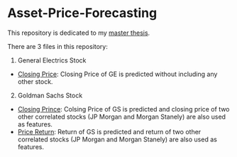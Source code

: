 # Asset-Price-Forecasting
This repository is dedicated to my [master thesis](https://arxiv.org/abs/2010.06417).

There are 3 files in this repository:
1. General Electrics Stock
  - [Closing Price](https://github.com/berserkhmdvhb/Asset-Price-Forecasting/blob/main/GE_close_sole.ipynb): Closing Price of GE is predicted without including any other stock.

2. Goldman Sachs Stock
  - [Closing Prince](https://github.com/berserkhmdvhb/Asset-Price-Forecasting/blob/main/GS_multi.ipynb): Colsing Price of GS is predicted and closing price of      two other correlated stocks (JP Morgan and Morgan Stanely) are also used as features.
  - [Price Return](https://github.com/berserkhmdvhb/Asset-Price-Forecasting/blob/main/GS_multi_return.ipynb): Return of GS is predicted and return of two other correlated stocks (JP Morgan and Morgan Stanely) are also used as features.

